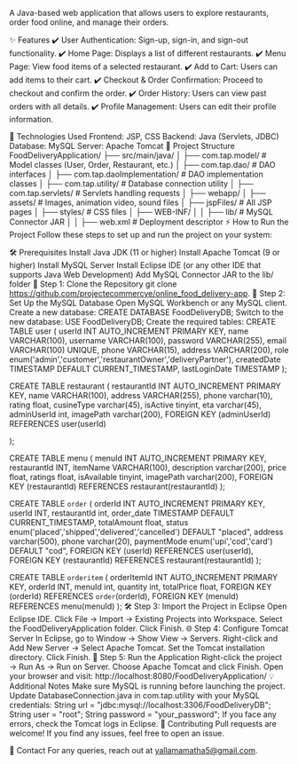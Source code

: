 A Java-based web application that allows users to explore restaurants, order food online, and manage their orders.



✨ Features
      ✔️ User Authentication: Sign-up, sign-in, and sign-out functionality.
      ✔️ Home Page: Displays a list of different restaurants.
      ✔️ Menu Page: View food items of a selected restaurant.
      ✔️ Add to Cart: Users can add items to their cart.
      ✔️ Checkout & Order Confirmation: Proceed to checkout and confirm the order.
      ✔️ Order History: Users can view past orders with all details.
      ✔️ Profile Management: Users can edit their profile information.

🔧 Technologies Used
      Frontend: JSP, CSS
      Backend: Java (Servlets, JDBC)
      Database: MySQL
      Server: Apache Tomcat
📝 Project Structure
FoodDeliveryApplication/
├── src/main/java/
│   ├── com.tap.model/           # Model classes (User, Order, Restaurant, etc.)
│   ├── com.tap.dao/             # DAO interfaces
│   ├── com.tap.daoImplementation/  # DAO implementation classes
│   ├── com.tap.utility/         # Database connection utility
│   ├── com.tap.servlets/        # Servlets handling requests
│
├── webapp/
│   ├── assets/                  # Images, animation video, sound files
│   ├── jspFiles/                # All JSP pages
│   ├── styles/                  # CSS files
│   ├── WEB-INF/
│   │   ├── lib/                 # MySQL Connector JAR
│   │   ├── web.xml              # Deployment descriptor
⚡ How to Run the Project
Follow these steps to set up and run the project on your system:

🛠 Prerequisites
           Install Java JDK (11 or higher)
           Install Apache Tomcat (9 or higher)
           Install MySQL Server
           Install Eclipse IDE (or any other IDE that supports Java Web Development)
            Add MySQL Connector JAR to the lib/ folder
📝 Step 1: Clone the Repository
             git clone https://github.com/projectecommercye/online_food_delivery-app.
🔧 Step 2: Set Up the MySQL Database
Open MySQL Workbench or any MySQL client.
Create a new database:
CREATE DATABASE FoodDeliveryDB;
Switch to the new database:
USE FoodDeliveryDB;
Create the required tables:
CREATE TABLE user (
    userId INT AUTO_INCREMENT PRIMARY KEY,
    name VARCHAR(100),
    username VARCHAR(100),
    password VARCHAR(255),
    email VARCHAR(100) UNIQUE,
    phone VARCHAR(15),
    address VARCHAR(200),
    role 
    enum('admin','customer','restaurantOwner','deliveryPartner'),
    createdDate  TIMESTAMP DEFAULT CURRENT_TIMESTAMP,
    lastLoginDate  TIMESTAMP
);

CREATE TABLE restaurant (
    restaurantId INT AUTO_INCREMENT PRIMARY KEY,
    name VARCHAR(100),
    address VARCHAR(255),
    phone varchar(10),
    rating  float,
    cusineType varchar(45),
    isActive tinyint,
    eta varchar(45),
    adminUserId int,
    imagePath varchar(200),
    FOREIGN KEY (adminUserId) REFERENCES user(userId)

);

CREATE TABLE menu (
    menuId INT AUTO_INCREMENT PRIMARY KEY,
    restaurantId INT,
    itemName VARCHAR(100),
    description varchar(200),
    price float,
    ratings float,
    isAvailable tinyint,
    imagePath varchar(200),
    FOREIGN KEY (restaurantId) REFERENCES restaurant(restaurantId)
);

CREATE TABLE `order` (
    orderId INT AUTO_INCREMENT PRIMARY KEY,
    userId INT,
    restaurantId int,
    order_date TIMESTAMP DEFAULT CURRENT_TIMESTAMP,
    totalAmount float,
    status enum('placed','shipped','delivered','cancelled') 
    DEFAULT "placed",
    address varchar(500),
    phone varchar(20),
    paymentMode  enum('upi','cod','card') DEFAULT "cod",
    FOREIGN KEY (userId) REFERENCES user(userId),
    FOREIGN KEY (restaurantId) REFERENCES restaurant(restaurantId)
);


 CREATE TABLE `orderitem` (
    orderItemId INT AUTO_INCREMENT PRIMARY KEY,
    orderId INT,
    menuId int,
    quantity int,
    totalPrice float,
    FOREIGN KEY (orderId) REFERENCES `order`(orderId),
    FOREIGN KEY (menuId) REFERENCES menu(menuId)
);
🛠 Step 3: Import the Project in Eclipse
Open Eclipse IDE.
Click File → Import → Existing Projects into Workspace.
Select the FoodDeliveryApplication folder.
Click Finish.
🌐 Step 4: Configure Tomcat Server
In Eclipse, go to Window → Show View → Servers.
Right-click and Add New Server → Select Apache Tomcat.
Set the Tomcat installation directory.
Click Finish.
🚀 Step 5: Run the Application
Right-click the project → Run As → Run on Server.
Choose Apache Tomcat and click Finish.
Open your browser and visit:
http://localhost:8080/FoodDeliveryApplication/
💡 Additional Notes
Make sure MySQL is running before launching the project.
Update DatabaseConnection.java in com.tap.utility with your MySQL credentials:
String url = "jdbc:mysql://localhost:3306/FoodDeliveryDB";
String user = "root";
String password = "your_password";
If you face any errors, check the Tomcat logs in Eclipse.
💼 Contributing
Pull requests are welcome! If you find any issues, feel free to open an issue.

💌 Contact
For any queries, reach out at yallamamatha5@gmail.com.
